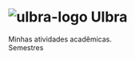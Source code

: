 
# <img src="https://www.ulbra.br/themes/img/site/logo-torres.png" alt="ulbra-logo"/> Ulbra 

Minhas atividades acadêmicas.
<br/>
Semestres